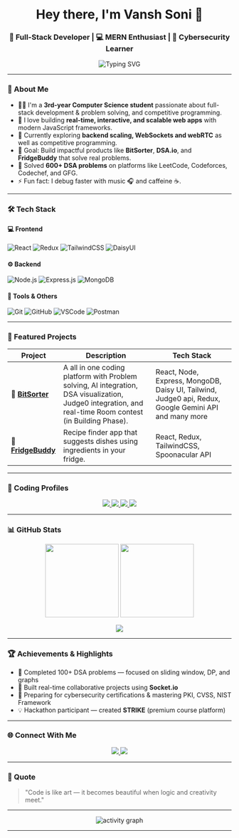 <!-- 👋 Vansh Soni GitHub Profile README -->

<h1 align="center">Hey there, I'm Vansh Soni 👋</h1>
<h3 align="center">🚀 Full-Stack Developer | 💻 MERN Enthusiast | 🧠 Cybersecurity Learner</h3>

<p align="center">
  <img src="https://readme-typing-svg.herokuapp.com?font=Fira+Code&pause=1000&center=true&width=435&lines=Turning+ideas+into+code+💡;Building+scalable+full-stack+apps+🚀;Learning+every+day+🧠" alt="Typing SVG" />
</p>

---

### 💫 About Me

- 👨‍💻 I'm a **3rd-year Computer Science student** passionate about full-stack development & problem solving, and competitive programming.  
- 🧩 I love building **real-time, interactive, and scalable web apps** with modern JavaScript frameworks.  
- 🌱 Currently exploring **backend scaling, WebSockets and webRTC** as well as competitive programming.   
- 🎯 Goal: Build impactful products like **BitSorter**, **DSA.io**, and **FridgeBuddy** that solve real problems.
- 🧠 Solved **600+ DSA problems** on platforms like LeetCode, Codeforces, Codechef, and GFG.    
- ⚡ Fun fact: I debug faster with music 🎧 and caffeine ☕.  

---

### 🛠️ Tech Stack

#### 💻 Frontend
![React](https://img.shields.io/badge/React-20232A?style=for-the-badge&logo=react)
![Redux](https://img.shields.io/badge/Redux-593D88?style=for-the-badge&logo=redux)
![TailwindCSS](https://img.shields.io/badge/Tailwind_CSS-06B6D4?style=for-the-badge&logo=tailwindcss)
![DaisyUI](https://img.shields.io/badge/DaisyUI-5A0EF8?style=for-the-badge&logo=tailwindcss)

#### ⚙️ Backend
![Node.js](https://img.shields.io/badge/Node.js-339933?style=for-the-badge&logo=node.js)
![Express.js](https://img.shields.io/badge/Express.js-404D59?style=for-the-badge&logo=express)
![MongoDB](https://img.shields.io/badge/MongoDB-4EA94B?style=for-the-badge&logo=mongodb)

#### 🧰 Tools & Others
![Git](https://img.shields.io/badge/Git-F05033?style=for-the-badge&logo=git)
![GitHub](https://img.shields.io/badge/GitHub-181717?style=for-the-badge&logo=github)
![VSCode](https://img.shields.io/badge/VS_Code-007ACC?style=for-the-badge&logo=visualstudiocode)
![Postman](https://img.shields.io/badge/Postman-F76935?style=for-the-badge&logo=postman)

---

### 🚀 Featured Projects

| Project | Description | Tech Stack |
|----------|--------------|-------------|
| 🧠 **[BitSorter](https://github.com/1508vansh/BitSorter.git)** | A all in one coding platform with Problem solving, AI integration, DSA visualization, Judge0 integration, and real-time Room contest (in Building Phase). | React, Node, Express, MongoDB, Daisy UI, Tailwind, Judge0 api, Redux, Google Gemini API and many more |
| 🍳 **[FridgeBuddy](https://github.com/1508vansh/FridgeBuddy.git)** | Recipe finder app that suggests dishes using ingredients in your fridge. | React, Redux, TailwindCSS, Spoonacular API |

---

### 🧠 Coding Profiles

<p align="center">
  <a href="https://leetcode.com/1508vansh/" target="_blank">
    <img src="https://img.shields.io/badge/LeetCode-FFA116?style=for-the-badge&logo=leetcode&logoColor=black" />
  </a>
  <a href="https://codeforces.com/profile/1508vansh" target="_blank">
    <img src="https://img.shields.io/badge/Codeforces-445F9D?style=for-the-badge&logo=codeforces&logoColor=white" />
  </a>
  <a href="https://www.codechef.com/users/1508vansh" target="_blank">
    <img src="https://img.shields.io/badge/CodeChef-5B4638?style=for-the-badge&logo=codechef&logoColor=white" />
  </a>
  <a href="https://auth.geeksforgeeks.org/user/1508vansh/practice" target="_blank">
    <img src="https://img.shields.io/badge/GeeksforGeeks-2F8D46?style=for-the-badge&logo=geeksforgeeks&logoColor=white" />
  </a>
</p>

---

### 📊 GitHub Stats

<p align="center">
  <img src="https://github-readme-stats.vercel.app/api?username=1508vansh&show_icons=true&theme=tokyonight" height="165" />
  <img src="https://github-readme-stats.vercel.app/api/top-langs/?username=1508vansh&layout=compact&theme=tokyonight" height="165" />
</p>

<p align="center">
  <img src="https://github-readme-streak-stats.herokuapp.com/?user=1508vansh&theme=tokyonight" />
</p>

---

### 🏆 Achievements & Highlights
- 🧩 Completed 100+ DSA problems — focused on sliding window, DP, and graphs  
- 🧠 Built real-time collaborative projects using **Socket.io**  
- 🔐 Preparing for cybersecurity certifications & mastering PKI, CVSS, NIST Framework  
- 💡 Hackathon participant — created **STRIKE** (premium course platform)

---

### 🌐 Connect With Me

<p align="center">
  <a href="https://www.linkedin.com/in/vansh-soni-619736286" target="_blank">
    <img src="https://img.shields.io/badge/LinkedIn-blue?style=for-the-badge&logo=linkedin" />
  </a>
  <a href="https://github.com/1508vansh" target="_blank">
    <img src="https://img.shields.io/badge/GitHub-black?style=for-the-badge&logo=github" />
  </a>
  <!-- <a href="https://x.com/vansh_soni" target="_blank">
    <img src="https://img.shields.io/badge/Twitter-1DA1F2?style=for-the-badge&logo=twitter" />
  </a>
  <a href="mailto:vanshsoni@gmail.com">
    <img src="https://img.shields.io/badge/Email-D14836?style=for-the-badge&logo=gmail&logoColor=white" />
  </a>
  <a href="https://vanshsoni.dev" target="_blank">
    <img src="https://img.shields.io/badge/Portfolio-000000?style=for-the-badge&logo=firefox&logoColor=white" />
  </a> -->
</p>

---

### 🧩 Quote
> "Code is like art — it becomes beautiful when logic and creativity meet."

---

<p align="center">
  <img src="https://github-readme-activity-graph.vercel.app/graph?username=vanshsoni&theme=tokyo-night" alt="activity graph" />
</p>

---

